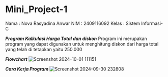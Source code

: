 # Mini_Project-1
Nama : Nova Rasyadina Anwar
NIM : 2409116092
Kelas : Sistem Informasi-C

***Program Kalkulasi Harga Total dan diskon***
Program ini merupakan program yang dapat digunakan untuk menghitung diskon dari harga total yang telah di tetapkan yaitu 250.000

***Flowchart***
![Screenshot 2024-10-01 111151](https://github.com/user-attachments/assets/7621efd1-7a6b-4378-b4c2-a1a48b7041d8)

***Cara Kerja Program***
![Screenshot 2024-09-30 232808](https://github.com/user-attachments/assets/51e63c7e-6b9f-4dfe-9425-9a40710a6fa6)


